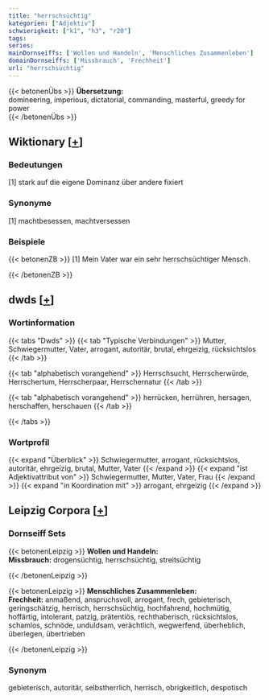 ```yaml
---
title: "herrschsüchtig"
kategorien: ["Adjektiv"]
schwierigkeit: ["k1", "h3", "r20"]
tags:
series:
mainDornseiffs: ['Wollen und Handeln', 'Menschliches Zusammenleben']
domainDornseiffs: ['Missbrauch', 'Frechheit']
url: "herrschsüchtig"
---
```


{{< betonenÜbs >}}
**Übersetzung:**  
domineering, imperious, dictatorial, commanding, masterful, greedy  for power  
{{< /betonenÜbs >}}

## Wiktionary [[+](https://de.wiktionary.org/wiki/herrschsüchtig)]

### Bedeutungen
[1] stark auf die eigene Dominanz über andere fixiert  

### Synonyme
[1] machtbesessen, machtversessen  

### Beispiele
{{< betonenZB >}}
[1] Mein Vater war ein sehr herrschsüchtiger Mensch.  

{{< /betonenZB >}}


## dwds [[+](https://www.dwds.de/wb/herrschsüchtig)]

### Wortinformation
{{< tabs "Dwds" >}}
{{< tab "Typische Verbindungen" >}}
Mutter, Schwiegermutter, Vater, arrogant, autoritär, brutal, ehrgeizig, rücksichtslos
{{< /tab >}}

{{< tab "alphabetisch vorangehend" >}}
Herrschsucht, Herrscherwürde, Herrschertum, Herrscherpaar, Herrschernatur
{{< /tab >}}

{{< tab "alphabetisch vorangehend" >}}
herrücken, herrühren, hersagen, herschaffen, herschauen
{{< /tab >}}

{{< /tabs >}}

### Wortprofil
{{< expand "Überblick" >}} Schwiegermutter, arrogant, rücksichtslos, autoritär, ehrgeizig, brutal, Mutter, Vater {{< /expand >}}
{{< expand "ist Adjektivattribut von" >}} Schwiegermutter, Mutter, Vater, Frau {{< /expand >}}
{{< expand "in Koordination mit" >}} arrogant, ehrgeizig {{< /expand >}}

## Leipzig Corpora [[+](https://corpora.uni-leipzig.de/en/res?word=herrschsüchtig&corpusId=deu_newscrawl-public_2018)]

### Dornseiff Sets
{{< betonenLeipzig >}}
**Wollen und Handeln:**  
**Missbrauch:** drogensüchtig, herrschsüchtig, streitsüchtig  

{{< /betonenLeipzig >}}


{{< betonenLeipzig >}}
**Menschliches Zusammenleben:**  
**Frechheit:** anmaßend, anspruchsvoll, arrogant, frech, gebieterisch, geringschätzig, herrisch, herrschsüchtig, hochfahrend, hochmütig, hoffärtig, intolerant, patzig, prätentiös, rechthaberisch, rücksichtslos, schamlos, schnöde, unduldsam, verächtlich, wegwerfend, überheblich, überlegen, übertrieben  

{{< /betonenLeipzig >}}

### Synonym
gebieterisch, autoritär, selbstherrlich, herrisch, obrigkeitlich, despotisch

